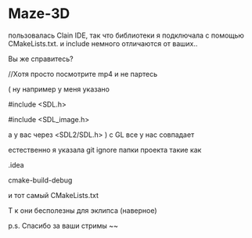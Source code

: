 # Maze-3D

пользовалась  Clain IDE, так что библиотеки я подключала с помощью CMakeLists.txt. и include немного отличаются от ваших..

Вы же справитесь?

//Хотя просто посмотрите mp4 и не партесь

( ну например у меня указано

#include <SDL.h>

#include <SDL_image.h>

а у вас через <SDL2/SDL.h> ) с GL все у нас совпадает

естественно я указала git ignore папки проекта такие как

.idea

cmake-build-debug

и тот самый CMakeLists.txt

Т к они бесполезны для эклипса (наверное)

p.s. Спасибо за ваши стримы ~~
